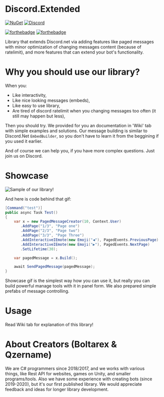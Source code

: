 # Discord.Extended
[![NuGet](https://img.shields.io/nuget/vpre/Discord-Extended.svg?maxAge=2592000?style=plastic)](https://www.nuget.org/packages/Discord-Extended)
[![Discord](https://discord.com/api/guilds/846043238649298944/widget.png)](https://discord.gg/jkrBmQR)

[![forthebadge](https://forthebadge.com/images/badges/made-with-c-sharp.svg)](https://forthebadge.com) [![forthebadge](https://forthebadge.com/images/badges/built-with-love.svg)](https://forthebadge.com)

Library that extends Discord.net via adding features like paged messages with minor optimization of changing messages content (because of ratelimit), and more features that can extend your bot's functionality.

# Why you should use our library?

When you:
* Like interactivity,
* Like nice looking messages (embeds),
* Like easy to use library, 
* Are tired of discord ratelimit when you changing messages too often (it still may happen but less),

Then you should try. We provided for you an documentation in 'Wiki' tab with simple examples and solutions.
Our message building is similar to Discord.Net `EmbedBuilder`, so you don't have to learn it from the beggining if you used it earlier.

And of course we can help you, if you have more complex questions. Just join us on Discord. 

# Showcase

![Sample of our library!](https://cdn.discordapp.com/attachments/817822681050120256/846039535103901726/discord.extended.gif)

And here is code behind that gif:

```cs
[Command("test")]
public async Task Test()
{
    var x = new PagedMessageCreator(10, Context.User)
       .AddPage("1/3", "Page one")
       .AddPage("2/3", "Page two")
       .AddPage("3/3", "Page Three")
       .AddInteractiveIEmote(new Emoji("◀️"), PagedEvents.PreviousPage)
       .AddInteractiveIEmote(new Emoji("▶️"), PagedEvents.NextPage)
       .SetLifetime(30);

    var pagedMessage = x.Build();

    await SendPagedMessage(pagedMessage);
}
```

Showcase gif is the simplest way how you can use it, but really you can build powerful manage tools with it in panel form. We also prepared simple prefabs of message controlling.

# Usage

Read Wiki tab for explanation of this library!

# About Creators (Boltarex & Qzername)

We are C# programmers since 2018/2017, and we works with various things, like Rest API for websites, games on Unity, and smaller programs/tools. Also we have some experience with creating bots (since 2019-2020), but it's our first published library. We would appreciate feedback and ideas for longer library development.
